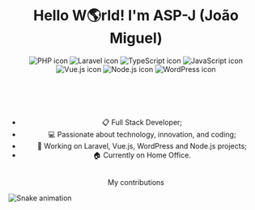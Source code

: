 <!--
**ASP-J/ASP-J** is a ✨ _special_ ✨ repository because its `README.md` (this file) appears on your GitHub profile.
-->

<header>
<h1 align="center">Hello W🌎rld! I'm ASP-J (João Miguel) </h1>
<div align="center">
  <img src="https://img.shields.io/badge/PHP-777BB4?style=for-the-badge&logo=php&logoColor=white" alt="PHP icon" />
  <img src="https://img.shields.io/badge/Laravel-FF2D20?style=for-the-badge&logo=laravel&logoColor=white" alt="Laravel icon" />
  <img src="https://img.shields.io/badge/TypeScript-007ACC?style=for-the-badge&logo=typescript&logoColor=white" alt="TypeScript icon" />
  <img src="https://img.shields.io/badge/JavaScript-323330?style=for-the-badge&logo=javascript&logoColor=F7DF1E" alt="JavaScript icon" />
  <img src="https://img.shields.io/badge/Vue.js-35495E?style=for-the-badge&logo=vue.js&logoColor=4FC08D" alt="Vue.js icon" />
  <img src="https://img.shields.io/badge/Node.js-43853D?style=for-the-badge&logo=node.js&logoColor=white" alt="Node.js icon" />
  <img src="https://img.shields.io/badge/WordPress-21759B?style=for-the-badge&logo=wordpress&logoColor=white" alt="WordPress icon" />
</div>
</header>

<br/>

<section>
<ul align="center" >
  <li>📋 Full Stack Developer;</li>
  <li>💻 Passionate about technology, innovation, and coding;</li>
  <li>🚀 Working on Laravel, Vue.js, WordPress and Node.js projects;</li>
  <li>🏠 Currently on Home Office.</li>
</ul>
</section>

<br/>

<div align="center" >My contributions</div>

![Snake animation](https://github.com/gustavosilvafh/gustavosilvafh/blob/output/github-contribution-grid-snake.svg)
